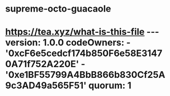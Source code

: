 # supreme-octo-guacaole
# https://tea.xyz/what-is-this-file --- version: 1.0.0 codeOwners:   - '0xcF6e5cedcf174b850F6e58E31470A71f752A220E'   - '0xe1BF55799A4BbB866b830Cf25A9c3AD49a565F51' quorum: 1

